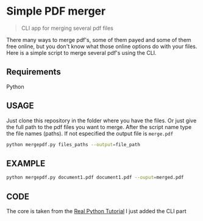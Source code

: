 # Simple PDF merger
> CLI app for merging several pdf files

There many ways to merge pdf's, some of them payed and some of them free online, but you don't know what those online options do with your files. Here is a simple script to merge several pdf's using the CLI.
## Requirements
Python

## USAGE
Just clone this repository in the folder where you have the files. Or just give the full path to the pdf files you want to merge. After the script name type the file names (paths). If not especified the output file is ```merge.pdf```
```bash
python mergepdf.py files_paths --output=file_path
```

## EXAMPLE
```bash
python mergepdf.py document1.pdf document1.pdf --ouput=merged.pdf
```

## CODE
The core is taken from the [Real Python Tutorial](https://realpython.com/pdf-python/#how-to-merge-pdfs)
I just added the CLI part
